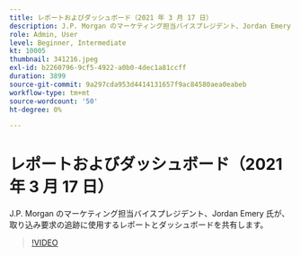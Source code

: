 ```yaml
---
title: レポートおよびダッシュボード（2021 年 3 月 17 日）
description: J.P. Morgan のマーケティング担当バイスプレジデント、Jordan Emery 氏が、取り込み要求の追跡に使用するレポートとダッシュボードを共有します。
role: Admin, User
level: Beginner, Intermediate
kt: 10005
thumbnail: 341216.jpeg
exl-id: b2260796-9cf5-4922-a0b0-4dec1a81ccff
duration: 3899
source-git-commit: 9a297cda953d4414131657f9ac84580aea0eabeb
workflow-type: tm+mt
source-wordcount: '50'
ht-degree: 0%

---
```


# レポートおよびダッシュボード（2021 年 3 月 17 日）

J.P. Morgan のマーケティング担当バイスプレジデント、Jordan Emery 氏が、取り込み要求の追跡に使用するレポートとダッシュボードを共有します。

>[!VIDEO](https://video.tv.adobe.com/v/341216/?quality=12&learn=on)

